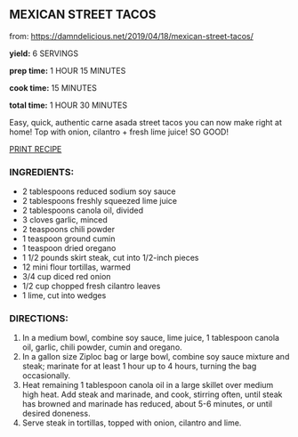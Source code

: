 ## MEXICAN STREET TACOS

from: https://damndelicious.net/2019/04/18/mexican-street-tacos/

**yield:** 6 SERVINGS

**prep time:** 1 HOUR 15 MINUTES

**cook time:** 15 MINUTES

**total time:** 1 HOUR 30 MINUTES

Easy, quick, authentic carne asada street tacos you can now make right at home! Top with onion, cilantro + fresh lime juice! SO GOOD!

[ PRINT RECIPE](https://damndelicious.net/2019/04/18/mexican-street-tacos/print/)

### INGREDIENTS:

- 2 tablespoons reduced sodium soy sauce
- 2 tablespoons freshly squeezed lime juice
- 2 tablespoons canola oil, divided
- 3 cloves garlic, minced
- 2 teaspoons chili powder
- 1 teaspoon ground cumin
- 1 teaspoon dried oregano
- 1 1/2 pounds skirt steak, cut into 1/2-inch pieces
- 12 mini flour tortillas, warmed
- 3/4 cup diced red onion
- 1/2 cup chopped fresh cilantro leaves
- 1 lime, cut into wedges

### DIRECTIONS:

1. In a medium bowl, combine soy sauce, lime juice, 1 tablespoon canola oil, garlic, chili powder, cumin and oregano.
2. In a gallon size Ziploc bag or large bowl, combine soy sauce mixture and steak; marinate for at least 1 hour up to 4 hours, turning the bag occasionally.
3. Heat remaining 1 tablespoon canola oil in a large skillet over medium high heat. Add steak and marinade, and cook, stirring often, until steak has browned and marinade has reduced, about 5-6 minutes, or until desired doneness.
4. Serve steak in tortillas, topped with onion, cilantro and lime.